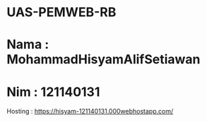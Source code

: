# UAS-PEMWEB-RB
# Nama : MohammadHisyamAlifSetiawan
# Nim : 121140131

Hosting : https://hisyam-121140131.000webhostapp.com/ 
